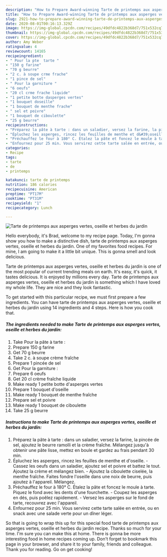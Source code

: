 ```yaml
---
description: "How to Prepare Award-winning Tarte de printemps aux asperges vertes, oseille et herbes du jardin"
title: "How to Prepare Award-winning Tarte de printemps aux asperges vertes, oseille et herbes du jardin"
slug: 2921-how-to-prepare-award-winning-tarte-de-printemps-aux-asperges-vertes-oseille-et-herbes-du-jardin
date: 2020-08-01T00:16:13.329Z
image: https://img-global.cpcdn.com/recipes/49dfdc4822b368d7/751x532cq70/tarte-de-printemps-aux-asperges-vertes-oseille-et-herbes-du-jardin-photo-principale-de-la-recette.jpg
thumbnail: https://img-global.cpcdn.com/recipes/49dfdc4822b368d7/751x532cq70/tarte-de-printemps-aux-asperges-vertes-oseille-et-herbes-du-jardin-photo-principale-de-la-recette.jpg
cover: https://img-global.cpcdn.com/recipes/49dfdc4822b368d7/751x532cq70/tarte-de-printemps-aux-asperges-vertes-oseille-et-herbes-du-jardin-photo-principale-de-la-recette.jpg
author: Amy Weber
ratingvalue: 4
reviewcount: 14165
recipeingredient:
- " Pour la pte  tarte "
- "150 g farine"
- "70 g beurre"
- "2 c. à soupe crme frache"
- "1 pince de sel"
- " Pour la garniture "
- "6 oeufs"
- "20 cl crme frache liquide"
- "1 petite botte dasperges vertes"
- "1 bouquet doseille"
- "1 bouquet de menthe frache"
- " sel et poivre"
- "1 bouquet de ciboulette"
- "25 g beurre"
recipeinstructions:
- "Préparez la pâte à tarte : dans un saladier, versez la farine, la pincée de sel, ajoutez le beurre ramolli et la crème fraîche. Mélangez jusqu&#39;à obtenir une pâte lisse, mettez en boule et gardez au frais pendant 30 min."
- "Épluchez les asperges, rincez les feuilles de menthe et d&#39;oseille. Cassez les oeufs dans un saladier, ajoutez sel et poivre et battez le tout. Ajoutez la crème et mélangez bien. Ajoutez la ciboulette ciselée, la menthe fraîche. Faites fondre l&#39;oseille dans une noix de beurre, puis ajoutez à l&#39;appareil. Mélangez."
- "Préchauffez le four à 180° C. Étalez la pâte et foncez le moule à tarte. Piquez le fond avec les dents d&#39;une fourchette. Coupez les asperges en dés, puis poêlez rapidement. Versez les asperges sur le fond de tarte, recouvrez avec l&#39;appareil."
- "Enfournez pour 25 min. Vous servirez cette tarte salée en entrée, ou en snack avec une salade verte pour un dîner léger."
categories:
- Recipe
tags:
- tarte
- de
- printemps

katakunci: tarte de printemps 
nutrition: 186 calories
recipecuisine: American
preptime: "PT17M"
cooktime: "PT31M"
recipeyield: "1"
recipecategory: Lunch

---
```



![Tarte de printemps aux asperges vertes, oseille et herbes du jardin](https://img-global.cpcdn.com/recipes/49dfdc4822b368d7/751x532cq70/tarte-de-printemps-aux-asperges-vertes-oseille-et-herbes-du-jardin-photo-principale-de-la-recette.jpg)

Hello everybody, it's Brad, welcome to my recipe page. Today, I'm gonna show you how to make a distinctive dish, tarte de printemps aux asperges vertes, oseille et herbes du jardin. One of my favorites food recipes. For mine, I am going to make it a little bit unique. This is gonna smell and look delicious.

Tarte de printemps aux asperges vertes, oseille et herbes du jardin is one of the most popular of current trending meals on earth. It's easy, it's quick, it tastes delicious. It is enjoyed by millions every day. Tarte de printemps aux asperges vertes, oseille et herbes du jardin is something which I have loved my whole life. They are nice and they look fantastic.




To get started with this particular recipe, we must first prepare a few ingredients. You can have tarte de printemps aux asperges vertes, oseille et herbes du jardin using 14 ingredients and 4 steps. Here is how you cook that.

<!--inarticleads1-->

##### The ingredients needed to make Tarte de printemps aux asperges vertes, oseille et herbes du jardin:

1. Take  Pour la pâte à tarte :
1. Prepare 150 g farine
1. Get 70 g beurre
1. Take 2 c. à soupe crème fraîche
1. Prepare 1 pincée de sel
1. Get  Pour la garniture :
1. Prepare 6 oeufs
1. Get 20 cl crème fraîche liquide
1. Make ready 1 petite botte d&#39;asperges vertes
1. Prepare 1 bouquet d&#39;oseille
1. Make ready 1 bouquet de menthe fraîche
1. Prepare  sel et poivre
1. Make ready 1 bouquet de ciboulette
1. Take 25 g beurre




<!--inarticleads2-->

##### Instructions to make Tarte de printemps aux asperges vertes, oseille et herbes du jardin:

1. Préparez la pâte à tarte : dans un saladier, versez la farine, la pincée de sel, ajoutez le beurre ramolli et la crème fraîche. Mélangez jusqu&#39;à obtenir une pâte lisse, mettez en boule et gardez au frais pendant 30 min.
1. Épluchez les asperges, rincez les feuilles de menthe et d&#39;oseille. - Cassez les oeufs dans un saladier, ajoutez sel et poivre et battez le tout. Ajoutez la crème et mélangez bien. - Ajoutez la ciboulette ciselée, la menthe fraîche. Faites fondre l&#39;oseille dans une noix de beurre, puis ajoutez à l&#39;appareil. Mélangez.
1. Préchauffez le four à 180° C. Étalez la pâte et foncez le moule à tarte. Piquez le fond avec les dents d&#39;une fourchette. - Coupez les asperges en dés, puis poêlez rapidement. - Versez les asperges sur le fond de tarte, recouvrez avec l&#39;appareil.
1. Enfournez pour 25 min. Vous servirez cette tarte salée en entrée, ou en snack avec une salade verte pour un dîner léger.




So that is going to wrap this up for this special food tarte de printemps aux asperges vertes, oseille et herbes du jardin recipe. Thanks so much for your time. I'm sure you can make this at home. There is gonna be more interesting food in home recipes coming up. Don't forget to bookmark this page in your browser, and share it to your family, friends and colleague. Thank you for reading. Go on get cooking!
